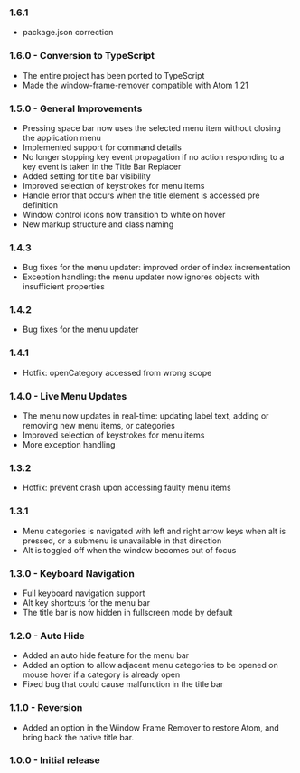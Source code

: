 ### 1.6.1
 * package.json correction

### 1.6.0 - Conversion to TypeScript
 * The entire project has been ported to TypeScript
 * Made the window-frame-remover compatible with Atom 1.21

### 1.5.0 - General Improvements
 * Pressing space bar now uses the selected menu item without closing the application menu
 * Implemented support for command details
 * No longer stopping key event propagation if no action responding to a key event is taken in the Title Bar Replacer
 * Added setting for title bar visibility
 * Improved selection of keystrokes for menu items
 * Handle error that occurs when the title element is accessed pre definition
 * Window control icons now transition to white on hover
 * New markup structure and class naming

### 1.4.3
 * Bug fixes for the menu updater: improved order of index incrementation
 * Exception handling: the menu updater now ignores objects with insufficient properties

### 1.4.2
 * Bug fixes for the menu updater

### 1.4.1
 * Hotfix: openCategory accessed from wrong scope

### 1.4.0 - Live Menu Updates
 * The menu now updates in real-time: updating label text, adding or removing new menu items, or categories
 * Improved selection of keystrokes for menu items
 * More exception handling

### 1.3.2
 * Hotfix: prevent crash upon accessing faulty menu items

### 1.3.1
 * Menu categories is navigated with left and right arrow keys when alt is pressed, or a submenu is unavailable in that direction
 * Alt is toggled off when the window becomes out of focus

### 1.3.0 - Keyboard Navigation
 * Full keyboard navigation support
 * Alt key shortcuts for the menu bar
 * The title bar is now hidden in fullscreen mode by default

### 1.2.0 - Auto Hide
 * Added an auto hide feature for the menu bar
 * Added an option to allow adjacent menu categories to be opened on mouse hover if a category is already open
 * Fixed bug that could cause malfunction in the title bar

### 1.1.0 - Reversion
 * Added an option in the Window Frame Remover to restore Atom, and bring back the native title bar.

### 1.0.0 - Initial release
